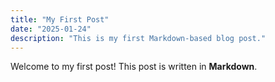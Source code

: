 ```yaml
---
title: "My First Post"
date: "2025-01-24"
description: "This is my first Markdown-based blog post."
---
```


Welcome to my first post! This post is written in **Markdown**.
